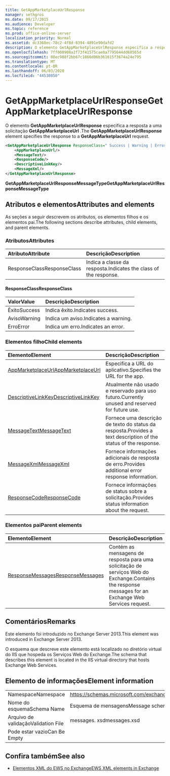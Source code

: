 ```yaml
---
title: GetAppMarketplaceUrlResponse
manager: sethgros
ms.date: 09/17/2015
ms.audience: Developer
ms.topic: reference
ms.prod: office-online-server
localization_priority: Normal
ms.assetid: dc3368ec-78c2-4f8d-8394-4891e90dafd2
description: O elemento GetAppMarketplaceUrlResponse especifica a resposta a uma solicitação GetAppMarketplaceUrl.
ms.openlocfilehash: 7ff000908a2f73f41575cae8a7795644dd60565d
ms.sourcegitcommit: 88ec988f2bb67c1866d06b361615f3674a24e795
ms.translationtype: MT
ms.contentlocale: pt-BR
ms.lasthandoff: 06/03/2020
ms.locfileid: "44530850"
---
```

# <a name="getappmarketplaceurlresponse"></a><span data-ttu-id="fa313-103">GetAppMarketplaceUrlResponse</span><span class="sxs-lookup"><span data-stu-id="fa313-103">GetAppMarketplaceUrlResponse</span></span>

<span data-ttu-id="fa313-104">O elemento **GetAppMarketplaceUrlResponse** especifica a resposta a uma solicitação **GetAppMarketplaceUrl** .</span><span class="sxs-lookup"><span data-stu-id="fa313-104">The **GetAppMarketplaceUrlResponse** element specifies the response to a **GetAppMarketplaceUrl** request.</span></span> 
  
```XML
<GetAppMarketplaceUrlResponse ResponseClass=" Success | Warning | Error ">
    <AppMarketplaceUrl/>
    <MessageText/>
    <ResponseCode/>
    <DescriptiveLinkKey/>
    <MessageXml/>
</GetAppMarketplaceUrlResponse>
```

 <span data-ttu-id="fa313-105">**GetAppMarketplaceUrlResponseMessageType**</span><span class="sxs-lookup"><span data-stu-id="fa313-105">**GetAppMarketplaceUrlResponseMessageType**</span></span>
## <a name="attributes-and-elements"></a><span data-ttu-id="fa313-106">Atributos e elementos</span><span class="sxs-lookup"><span data-stu-id="fa313-106">Attributes and elements</span></span>

<span data-ttu-id="fa313-107">As seções a seguir descrevem os atributos, os elementos filhos e os elementos pai.</span><span class="sxs-lookup"><span data-stu-id="fa313-107">The following sections describe attributes, child elements, and parent elements.</span></span>
  
### <a name="attributes"></a><span data-ttu-id="fa313-108">Atributos</span><span class="sxs-lookup"><span data-stu-id="fa313-108">Attributes</span></span>

|<span data-ttu-id="fa313-109">**Atributo**</span><span class="sxs-lookup"><span data-stu-id="fa313-109">**Attribute**</span></span>|<span data-ttu-id="fa313-110">**Descrição**</span><span class="sxs-lookup"><span data-stu-id="fa313-110">**Description**</span></span>|
|:-----|:-----|
|<span data-ttu-id="fa313-111">ResponseClass</span><span class="sxs-lookup"><span data-stu-id="fa313-111">ResponseClass</span></span>  <br/> |<span data-ttu-id="fa313-112">Indica a classe da resposta.</span><span class="sxs-lookup"><span data-stu-id="fa313-112">Indicates the class of the response.</span></span>  <br/> |
   
#### <a name="responseclass"></a><span data-ttu-id="fa313-113">ResponseClass</span><span class="sxs-lookup"><span data-stu-id="fa313-113">ResponseClass</span></span>

|<span data-ttu-id="fa313-114">**Valor**</span><span class="sxs-lookup"><span data-stu-id="fa313-114">**Value**</span></span>|<span data-ttu-id="fa313-115">**Descrição**</span><span class="sxs-lookup"><span data-stu-id="fa313-115">**Description**</span></span>|
|:-----|:-----|
|<span data-ttu-id="fa313-116">Êxito</span><span class="sxs-lookup"><span data-stu-id="fa313-116">Success</span></span>  <br/> |<span data-ttu-id="fa313-117">Indica êxito.</span><span class="sxs-lookup"><span data-stu-id="fa313-117">Indicates success.</span></span>  <br/> |
|<span data-ttu-id="fa313-118">Aviso</span><span class="sxs-lookup"><span data-stu-id="fa313-118">Warning</span></span>  <br/> |<span data-ttu-id="fa313-119">Indica um aviso.</span><span class="sxs-lookup"><span data-stu-id="fa313-119">Indicates a warning.</span></span>  <br/> |
|<span data-ttu-id="fa313-120">Erro</span><span class="sxs-lookup"><span data-stu-id="fa313-120">Error</span></span>  <br/> |<span data-ttu-id="fa313-121">Indica um erro.</span><span class="sxs-lookup"><span data-stu-id="fa313-121">Indicates an error.</span></span>  <br/> |
   
### <a name="child-elements"></a><span data-ttu-id="fa313-122">Elementos filho</span><span class="sxs-lookup"><span data-stu-id="fa313-122">Child elements</span></span>

|<span data-ttu-id="fa313-123">**Elemento**</span><span class="sxs-lookup"><span data-stu-id="fa313-123">**Element**</span></span>|<span data-ttu-id="fa313-124">**Descrição**</span><span class="sxs-lookup"><span data-stu-id="fa313-124">**Description**</span></span>|
|:-----|:-----|
|[<span data-ttu-id="fa313-125">AppMarketplaceUrl</span><span class="sxs-lookup"><span data-stu-id="fa313-125">AppMarketplaceUrl</span></span>](appmarketplaceurl.md) <br/> |<span data-ttu-id="fa313-126">Especifica a URL do aplicativo.</span><span class="sxs-lookup"><span data-stu-id="fa313-126">Specifies the URL for the app.</span></span>  <br/> |
|[<span data-ttu-id="fa313-127">DescriptiveLinkKey</span><span class="sxs-lookup"><span data-stu-id="fa313-127">DescriptiveLinkKey</span></span>](descriptivelinkkey.md) <br/> |<span data-ttu-id="fa313-128">Atualmente não usado e reservado para uso futuro.</span><span class="sxs-lookup"><span data-stu-id="fa313-128">Currently unused and reserved for future use.</span></span>  <br/> |
|[<span data-ttu-id="fa313-129">MessageText</span><span class="sxs-lookup"><span data-stu-id="fa313-129">MessageText</span></span>](messagetext.md) <br/> |<span data-ttu-id="fa313-130">Fornece uma descrição de texto do status da resposta.</span><span class="sxs-lookup"><span data-stu-id="fa313-130">Provides a text description of the status of the response.</span></span>  <br/> |
|[<span data-ttu-id="fa313-131">MessageXml</span><span class="sxs-lookup"><span data-stu-id="fa313-131">MessageXml</span></span>](messagexml.md) <br/> |<span data-ttu-id="fa313-132">Fornece informações adicionais de resposta de erro.</span><span class="sxs-lookup"><span data-stu-id="fa313-132">Provides additional error response information.</span></span>  <br/> |
|[<span data-ttu-id="fa313-133">ResponseCode</span><span class="sxs-lookup"><span data-stu-id="fa313-133">ResponseCode</span></span>](responsecode.md) <br/> |<span data-ttu-id="fa313-134">Fornece informações de status sobre a solicitação.</span><span class="sxs-lookup"><span data-stu-id="fa313-134">Provides status information about the request.</span></span>  <br/> |
   
### <a name="parent-elements"></a><span data-ttu-id="fa313-135">Elementos pai</span><span class="sxs-lookup"><span data-stu-id="fa313-135">Parent elements</span></span>

|<span data-ttu-id="fa313-136">**Elemento**</span><span class="sxs-lookup"><span data-stu-id="fa313-136">**Element**</span></span>|<span data-ttu-id="fa313-137">**Descrição**</span><span class="sxs-lookup"><span data-stu-id="fa313-137">**Description**</span></span>|
|:-----|:-----|
|[<span data-ttu-id="fa313-138">ResponseMessages</span><span class="sxs-lookup"><span data-stu-id="fa313-138">ResponseMessages</span></span>](responsemessages.md) <br/> |<span data-ttu-id="fa313-139">Contém as mensagens de resposta para uma solicitação de serviços Web do Exchange.</span><span class="sxs-lookup"><span data-stu-id="fa313-139">Contains the response messages for an Exchange Web Services request.</span></span>  <br/> |
   
## <a name="remarks"></a><span data-ttu-id="fa313-140">Comentários</span><span class="sxs-lookup"><span data-stu-id="fa313-140">Remarks</span></span>

<span data-ttu-id="fa313-141">Este elemento foi introduzido no Exchange Server 2013.</span><span class="sxs-lookup"><span data-stu-id="fa313-141">This element was introduced in Exchange Server 2013.</span></span>
  
<span data-ttu-id="fa313-142">O esquema que descreve este elemento está localizado no diretório virtual do IIS que hospeda os Serviços Web do Exchange.</span><span class="sxs-lookup"><span data-stu-id="fa313-142">The schema that describes this element is located in the IIS virtual directory that hosts Exchange Web Services.</span></span>
  
## <a name="element-information"></a><span data-ttu-id="fa313-143">Elemento de informações</span><span class="sxs-lookup"><span data-stu-id="fa313-143">Element information</span></span>

|||
|:-----|:-----|
|<span data-ttu-id="fa313-144">Namespace</span><span class="sxs-lookup"><span data-stu-id="fa313-144">Namespace</span></span>  <br/> |https://schemas.microsoft.com/exchange/services/2006/messages  <br/> |
|<span data-ttu-id="fa313-145">Nome do esquema</span><span class="sxs-lookup"><span data-stu-id="fa313-145">Schema Name</span></span>  <br/> |<span data-ttu-id="fa313-146">Esquema de mensagens</span><span class="sxs-lookup"><span data-stu-id="fa313-146">Message schema</span></span>  <br/> |
|<span data-ttu-id="fa313-147">Arquivo de validação</span><span class="sxs-lookup"><span data-stu-id="fa313-147">Validation File</span></span>  <br/> |<span data-ttu-id="fa313-148">messages. xsd</span><span class="sxs-lookup"><span data-stu-id="fa313-148">messages.xsd</span></span>  <br/> |
|<span data-ttu-id="fa313-149">Pode estar vazio</span><span class="sxs-lookup"><span data-stu-id="fa313-149">Can Be Empty</span></span>  <br/> ||
   
## <a name="see-also"></a><span data-ttu-id="fa313-150">Confira também</span><span class="sxs-lookup"><span data-stu-id="fa313-150">See also</span></span>



- [<span data-ttu-id="fa313-151">Elementos XML do EWS no Exchange</span><span class="sxs-lookup"><span data-stu-id="fa313-151">EWS XML elements in Exchange</span></span>](ews-xml-elements-in-exchange.md)

